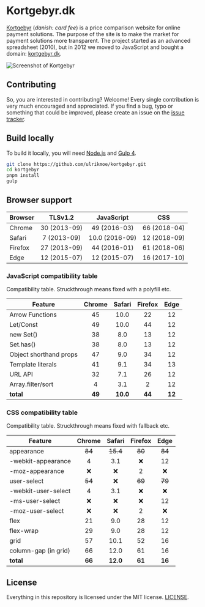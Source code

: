 # Kortgebyr.dk

[Kortgebyr](https://kortgebyr.dk) (*danish: card fee*) is a price comparison website for online payment solutions. The purpose of the site is to make the market for payment solutions more transparent. The project started as an advanced spreadsheet (2010), but in 2012 we moved to JavaScript and bought a domain: [kortgebyr.dk](https://kortgebyr.dk).

![Screenshot of Kortgebyr](/screenshot.png?raw=true "kortgebyr screenshot")

## Contributing

So, you are interested in contributing? Welcome! Every single contribution is very much encouraged and appreciated. If you find a bug, typo or something that could be improved, please create an issue on the [issue tracker](https://github.com/ulrikmoe/kortgebyr/issues).

## Build locally

To build it locally, you will need [Node.js](https://nodejs.org/en/) and [Gulp 4](http://gulpjs.com).

```bash
git clone https://github.com/ulrikmoe/kortgebyr.git
cd kortgebyr
pnpm install
gulp
```

## Browser support

Browser        | TLSv1.2       | JavaScript      | CSS           |
-------------- | :-----------: | :-------------: | :------------:|
Chrome         |  30 (2013-09) |  49 (2016-03)   |  66 (2018-04) |
Safari         |   7 (2013-09) |  10.0 (2016-09) |  12 (2018-09) |
Firefox        |  27 (2013-09) |  44 (2016-01)   |  61 (2018-06) |
Edge           |  12 (2015-07) |  12 (2015-07)   |  16 (2017-10) |


### JavaScript compatibility table

Compatibility table. Struckthrough means fixed with a polyfill etc.

Feature                     | Chrome  | Safari   | Firefox |  Edge
-----------------------     | :------:| :------: | :-----: | :----:
Arrow Functions             |  45     |  10.0    |  22     |  12
Let/Const                   |  49     |  10.0    |  44     |  12
new Set()                   |  38     |   8.0    |  13     |  12
Set.has()                   |  38     |   8.0    |  13     |  12
Object shorthand props      |  47     |   9.0    |  34     |  12
Template literals           |  41     |   9.1    |  34     |  13
URL API                     |  32     |   7.1    |  26     |  12
Array.filter/sort           |   4     |   3.1    |  2      |  12
**total**                   |  **49** |  **10.0**|  **44** |  **12**


### CSS compatibility table

Compatibility table. Struckthrough means fixed with fallback etc.

Feature                     | Chrome  | Safari   | Firefox |  Edge
-----------------------     | :------:| :------: | :-----: | :----:
appearance                  |  ~~84~~ | ~~15.4~~ | ~~80~~  | ~~84~~
-webkit-appearance          |   4     |   3.1    |  :x:    |  12
-moz-appearance             |  :x:    |   :x:    |   2     |  :x:
user-select                 |  ~~54~~ |   :x:    |  ~~69~~ | ~~79~~
-webkit-user-select         |   4     |   3.1    |  :x:    |  :x:
-ms-user-select             |  :x:    |   :x:    |  :x:    |  12
-moz-user-select            |  :x:    |   :x:    |   2     |  :x:
flex                        |  21     |   9.0    |  28     |  12
flex-wrap                   |  29     |   9.0    |  28     |  12
grid                        |  57     |  10.1    |  52     |  16
column-gap (in grid)        |  66     |  12.0    |  61     |  16
**total**                   |  **66** |  **12.0**|  **61** |  **16**


## License

Everything in this repository is licensed under the MIT license. [LICENSE](LICENSE).
